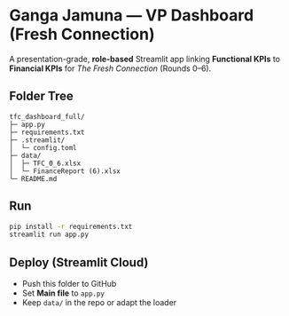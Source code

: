 
# Ganga Jamuna — VP Dashboard (Fresh Connection)

A presentation-grade, **role-based** Streamlit app linking **Functional KPIs** to **Financial KPIs** for *The Fresh Connection* (Rounds 0–6).

## Folder Tree
```
tfc_dashboard_full/
├─ app.py
├─ requirements.txt
├─ .streamlit/
│  └─ config.toml
├─ data/
│  ├─ TFC_0_6.xlsx
│  └─ FinanceReport (6).xlsx
└─ README.md
```

## Run
```bash
pip install -r requirements.txt
streamlit run app.py
```
## Deploy (Streamlit Cloud)
- Push this folder to GitHub
- Set **Main file** to `app.py`
- Keep `data/` in the repo or adapt the loader
